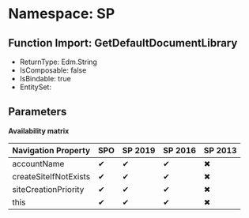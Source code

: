 # Namespace: SP

## Function Import: GetDefaultDocumentLibrary

- ReturnType: Edm.String
- IsComposable: false
- IsBindable: true
- EntitySet: 

## Parameters

**Availability matrix**

Navigation Property | SPO | SP 2019 | SP 2016 | SP 2013
----------|-----|---------|---------|--------
accountName | ✔ | ✔ | ✔ | ✖
createSiteIfNotExists | ✔ | ✔ | ✔ | ✖
siteCreationPriority | ✔ | ✔ | ✔ | ✖
this | ✔ | ✔ | ✔ | ✖
